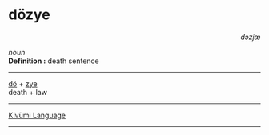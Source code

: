 
# dözye

<div align="right"><i>dɔzjæ</i></div>

*noun*  
**Definition :** death sentence  

---

[dö](dö.md) + [zye](zye.md)  
death + law  

---

[Kivümi Language](../README.md)

---
